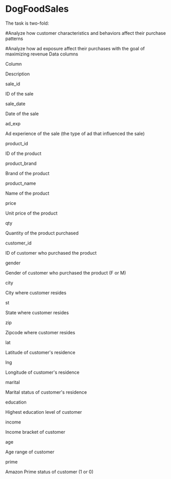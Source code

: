 # DogFoodSales
The task is two-fold:

#Analyze how customer characteristics and behaviors affect their purchase patterns

#Analyze how ad exposure affect their purchases with the goal of maximizing revenue
Data columns

Column

Description

sale_id

ID of the sale

sale_date

Date of the sale

ad_exp

Ad experience of the sale (the type of ad that influenced the sale)

product_id

ID of the product

product_brand

Brand of the product

product_name

Name of the product

price

Unit price of the product

qty

Quantity of the product purchased

customer_id

ID of customer who purchased the product

gender

Gender of customer who purchased the product (F or M)

city

City where customer resides

st

State where customer resides

zip

Zipcode where customer resides

lat

Latitude of customer's residence

lng

Longitude of customer's residence

marital

Marital status of customer's residence

education

Highest education level of customer

income

Income bracket of customer

age

Age range of customer

prime

Amazon Prime status of customer (1 or 0)

